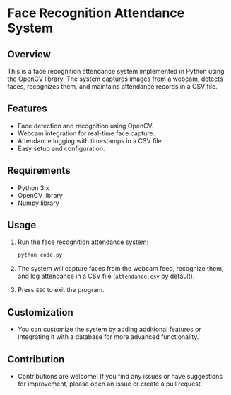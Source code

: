 
# Face Recognition Attendance System

## Overview

This is a face recognition attendance system implemented in Python using the OpenCV library. The system captures images from a webcam, detects faces, recognizes them, and maintains attendance records in a CSV file.

## Features

- Face detection and recognition using OpenCV.
- Webcam integration for real-time face capture.
- Attendance logging with timestamps in a CSV file.
- Easy setup and configuration.

## Requirements

- Python 3.x
- OpenCV library
- Numpy library


## Usage

1. Run the face recognition attendance system:

   ```bash
   python code.py
   ```

2. The system will capture faces from the webcam feed, recognize them, and log attendance in a CSV file (`attendance.csv` by default).

3. Press `ESC` to exit the program.



## Customization

- You can customize the system by adding additional features or integrating it with a database for more advanced functionality.

## Contribution

- Contributions are welcome! If you find any issues or have suggestions for improvement, please open an issue or create a pull request.

